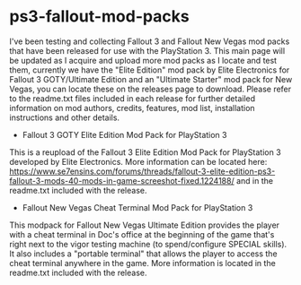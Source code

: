 # ps3-fallout-mod-packs

I've been testing and collecting Fallout 3 and Fallout New Vegas mod packs that have been released for use with the PlayStation 3. This main page will be updated as I acquire and upload more mod packs as I locate and test them, currently we have the "Elite Edition" mod pack by Elite Electronics for Fallout 3 GOTY/Ultimate Edition and an "Ultimate Starter" mod pack for New Vegas, you can locate these on the releases page to download. Please refer to the readme.txt files included in each release for further detailed information on mod authors, credits, features, mod list, installation instructions and other details.

- Fallout 3 GOTY Elite Edition Mod Pack for PlayStation 3

This is a reupload of the Fallout 3 Elite Edition Mod Pack for PlayStation 3 developed by Elite Electronics. More information can be located here: https://www.se7ensins.com/forums/threads/fallout-3-elite-edition-ps3-fallout-3-mods-40-mods-in-game-screeshot-fixed.1224188/ and in the readme.txt included with the release.


- Fallout New Vegas Cheat Terminal Mod Pack for PlayStation 3

This modpack for Fallout New Vegas Ultimate Edition provides the player with a cheat terminal in Doc's office at the beginning of the game that's right next to the vigor testing machine (to spend/configure SPECIAL skills). It also includes a "portable terminal" that allows the player to access the cheat terminal anywhere in the game. More information is located in the readme.txt included with the release.

